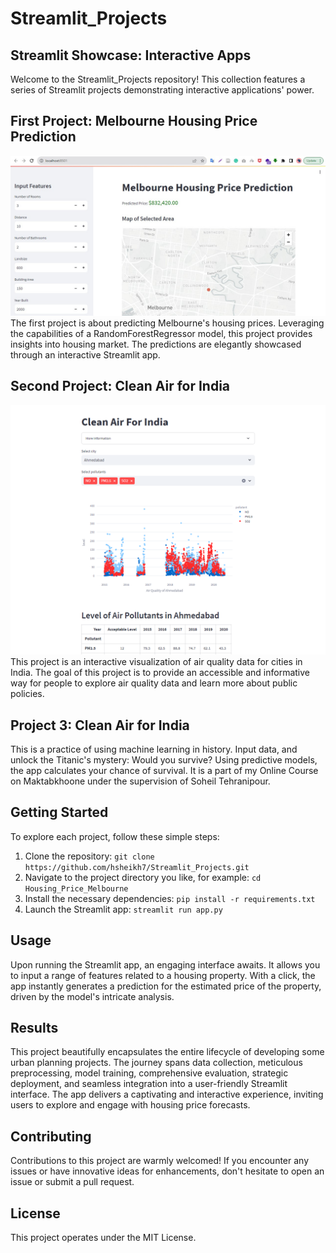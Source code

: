 # Streamlit_Projects
## Streamlit Showcase: Interactive Apps

Welcome to the Streamlit_Projects repository! This collection features a series of Streamlit projects demonstrating interactive applications' power.

## First Project: Melbourne Housing Price Prediction
![Cover Photo](https://github.com/hsheikh7/Streamlit_Projects/blob/main/Housing_Price_Melbourne/image/Cover.jpg)
The first project is about predicting Melbourne's housing prices. Leveraging the capabilities of a RandomForestRegressor model, this project provides insights into housing market. The predictions are elegantly showcased through an interactive Streamlit app.

## Second Project: Clean Air for India 

![Cover Photo](https://raw.githubusercontent.com/hsheikh7/Streamlit_Projects/main/India_Air_Quality/images/Cover_Air_Quality.png)
This project is an interactive visualization of air quality data for cities in India. The goal of this project is to provide an accessible and informative way for people to explore air quality data and learn more about public policies.

## Project 3: Clean Air for India 
This is a practice of using machine learning in history. Input data, and unlock the Titanic's mystery: Would you survive? Using predictive models, the app calculates your chance of survival. It is a part of my Online Course on Maktabkhoone under the supervision of Soheil Tehranipour. 

## Getting Started

To explore each project, follow these simple steps:

1. Clone the repository: `git clone https://github.com/hsheikh7/Streamlit_Projects.git`
2. Navigate to the project directory you like, for example: `cd Housing_Price_Melbourne`
3. Install the necessary dependencies: `pip install -r requirements.txt`
4. Launch the Streamlit app: `streamlit run app.py`

## Usage

Upon running the Streamlit app, an engaging interface awaits. It allows you to input a range of features related to a housing property. With a click, the app instantly generates a prediction for the estimated price of the property, driven by the model's intricate analysis.

## Results

This project beautifully encapsulates the entire lifecycle of developing some urban planning projects. The journey spans data collection, meticulous preprocessing, model training, comprehensive evaluation, strategic deployment, and seamless integration into a user-friendly Streamlit interface. The app delivers a captivating and interactive experience, inviting users to explore and engage with housing price forecasts.

## Contributing
Contributions to this project are warmly welcomed! If you encounter any issues or have innovative ideas for enhancements, don't hesitate to open an issue or submit a pull request.

## License
This project operates under the MIT License. 


